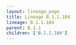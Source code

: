 ```yaml
---
layout: lineage_page
title: Lineage B.1.1.104
lineage: B.1.1.104
parent: B.1.1
children: ['B.1.1.104']
---
```

